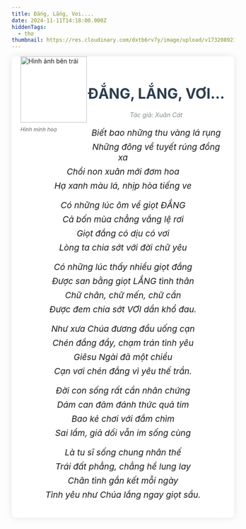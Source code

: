 ```yaml
---
title: Đắng, Lắng, Vơi....
date: 2024-11-11T14:18:00.000Z
hiddenTags:
  - thơ
thumbnail: https://res.cloudinary.com/dxtb6rv7y/image/upload/v1732089211/dang_lang_voi_ubut25.png
---
```

<figure> <img src="https://res.cloudinary.com/dxtb6rv7y/image/upload/v1732088384/6eeb5fb6292057e5c62f08b8ca98ec4c_jdn5p7.jpg" alt="Hình ảnh bên trái" class="image-left"; width="150"> <figcaption>Hình minh hoạ</figcaption> 
</figure> 

<div class="tong">
<div class="container">
<h1 class="title">ĐẮNG, LẮNG, VƠI… </h1>
<div class="poem-author">Tác giả: Xuân Cát</div>
<div class="poem">
<!-- Khổ thơ 1 -->
<div class="stanza">
<p class="line">Biết bao những thu vàng lá rụng</p>
<p class="line">Những đông về tuyết rúng đồng xa</p>
<p class="line">Chồi non xuân mới đơm hoa</p>
<p class="line">Hạ xanh màu lá, nhịp hòa tiếng ve</p>
</div>
<!-- Khổ thơ 2 -->
<div class="stanza">
<p class="line">Có những lúc ôm về giọt ĐẮNG</p>
<p class="line">Cả bốn mùa chẳng vắng lệ rơi</p>
<p class="line">Giọt đắng có dịu có vơi</p>
<p class="line">Lòng ta chia sớt với đời chữ yêu</p>
</div>
<!-- Khổ thơ 3 -->
<div class="stanza">
<p class="line">Có những lúc thấy nhiều giọt đắng</p>
<p class="line">Được san bằng giọt LẮNG tình thân</p>
<p class="line">Chữ chân, chữ mến, chữ cần</p>
<p class="line">Được đem chia sớt VƠI dần khổ đau.</p>
</div>
<!-- Khổ thơ 4 -->
<div class="stanza">
<p class="line">Như xưa Chúa đương đầu uống cạn</p>
<p class="line">Chén đắng đầy, chạm trán tình yêu</p>
<p class="line">Giêsu Ngài đã một chiều</p>
<p class="line">Cạn vơi chén đắng vì yêu thế trần.</p>
</div>
<!-- Khổ thơ 5 -->
<div class="stanza">
<p class="line">Đời con sống rất cần nhân chứng</p>
<p class="line">Dám can đảm đánh thức quả tim</p>
<p class="line">Bao kẻ chơi với đắm chìm</p>
<p class="line">Sai lầm, giả dối vẫn im sống cùng</p>
</div>
<!-- Khổ thơ 6 -->
<div class="stanza">
<p class="line">Là tu sĩ sống chung nhân thế</p>
<p class="line">Trái đất phẳng, chẳng hề lung lay</p>
<p class="line">Chân tình gắn kết mỗi ngày</p>
<p class="line">Tình yêu như Chúa lắng ngay giọt sầu.</p>
</div>

<style>
/* Reset một số thuộc tính mặc định của trình duyệt */
.tong {
margin: 0;
padding: 0;
box-sizing: border-box;
}
/* Thiết lập nền và kiểu chữ chung */
.body {
font-family: font-family: 'Georgia', serif;
background-color: #f4f4f9;
color: #333;
line-height: 1.6;
padding: 20px;
}
/* Container chính */
.container {
max-width: 800px;
margin: 0 auto;
background-color: #fff;
padding: 20px;
border-radius: 8px;
box-shadow: 0 0 15px rgba(0, 0, 0, 0.1);
}
/* Tiêu đề bài thơ */
.title {
text-align: center;
font-size: 2rem;
font-weight: bold;
margin-bottom: 20px;
color: #2c3e50;
}
/* Định dạng cho từng khổ thơ */
.stanza {
margin-bottom: 20px;
}
/* Định dạng cho từng dòng trong bài thơ */
.poem .line {
font-size: 1.2rem;
text-align: center;
margin: 8px 0;
font-style: italic;
}
.poem-author {
text-align: center;
font-style: italic;
color: #7f8c8d;
margin-bottom: 20px;
}

figure { 
float: left; /* Hình ảnh ở bên phải */
margin: 0 0 20px 20px; /* Khoảng cách với văn bản xung quanh */
max-width: 50%; /* Giới hạn kích thước */
}

figcaption {
margin-top: 8px;
font-size: 12px;
color: #666;
font-style: italic;
}

/* Tạo hiệu ứng hover cho mỗi dòng thơ */
.poem .line:hover {
color: #2980b9;
cursor: pointer;
}

</style>
